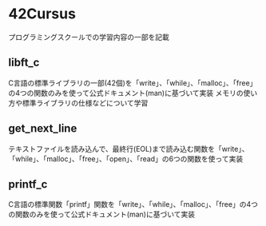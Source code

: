 # 42Cursus
プログラミングスクールでの学習内容の一部を記載

## libft_c
C言語の標準ライブラリの一部(42個)を「write」、「while」、「malloc」、「free」の4つの関数のみを使って公式ドキュメント(man)に基づいて実装
メモリの使い方や標準ライブラリの仕様などについて学習

## get_next_line
テキストファイルを読み込んで、最終行(EOL)まで読み込む関数を「write」、「while」、「malloc」、「free」、「open」、「read」の6つの関数を使って実装  

## printf_c
C言語の標準関数「printf」関数を「write」、「while」、「malloc」、「free」の4つの関数のみを使って公式ドキュメント(man)に基づいて実装
